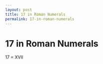 ```yaml
---
layout: post
title: 17 in Roman Numerals
permalink: 17-in-roman-numerals
---
```


# 17 in Roman Numerals

17 = XVII
